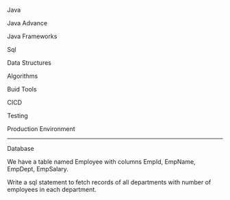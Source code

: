 Java

Java Advance

Java Frameworks

Sql

Data Structures

Algorithms

Buid Tools

CICD

Testing

Production Environment

---

Database

We have a table named Employee with columns EmpId, EmpName, EmpDept, EmpSalary.

Write a sql statement to fetch records of all departments with number of employees in each department.
